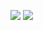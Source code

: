 <a href="https://codeclimate.com/github/mbalyura/frontend-project-lvl3/maintainability"><img src="https://api.codeclimate.com/v1/badges/df499932ad3bea6ccf09/maintainability" /></a> <a href="https://codeclimate.com/github/mbalyura/frontend-project-lvl3/test_coverage"><img src="https://api.codeclimate.com/v1/badges/df499932ad3bea6ccf09/test_coverage" /></a>